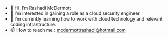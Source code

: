 - 👋 Hi, I’m Rashadi McDermott
- 👀 I’m interested in gaining a role as a cloud security engineer.
- 🌱 I’m currently learning how to work with cloud technology and relevant coding infrastructure.
- 📫 How to reach me : mcdermottrashadi@hotmail.com

<!---
Rash876/Rash876 is a ✨ special ✨ repository because its `README.md` (this file) appears on your GitHub profile.
You can click the Preview link to take a look at your changes.
--->
